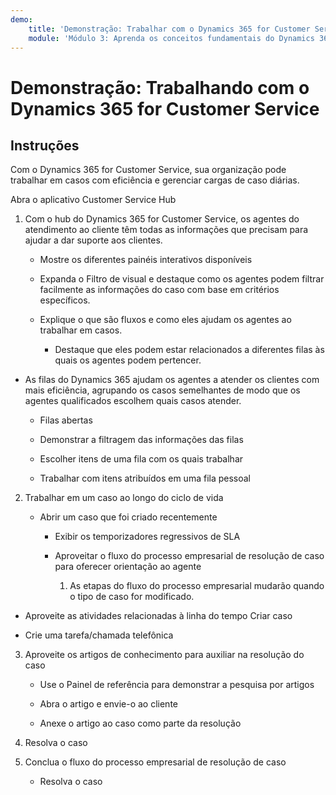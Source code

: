 ```yaml
---
demo:
    title: 'Demonstração: Trabalhar com o Dynamics 365 for Customer Service'
    module: 'Módulo 3: Aprenda os conceitos fundamentais do Dynamics 365 for Customer Service'
---
```


# Demonstração: Trabalhando com o Dynamics 365 for Customer Service

## Instruções

Com o Dynamics 365 for Customer Service, sua organização pode trabalhar em casos com eficiência e gerenciar cargas de caso diárias. 

Abra o aplicativo Customer Service Hub

1. Com o hub do Dynamics 365 for Customer Service, os agentes do atendimento ao cliente têm todas as informações que precisam para ajudar a dar suporte aos clientes. 

	- Mostre os diferentes painéis interativos disponíveis

	- Expanda o Filtro de visual e destaque como os agentes podem filtrar facilmente as informações do caso com base em critérios específicos. 

	- Explique o que são fluxos e como eles ajudam os agentes ao trabalhar em casos. 

		- Destaque que eles podem estar relacionados a diferentes filas às quais os agentes podem pertencer. 

- As filas do Dynamics 365 ajudam os agentes a atender os clientes com mais eficiência, agrupando os casos semelhantes de modo que os agentes qualificados escolhem quais casos atender. 

	- Filas abertas

	- Demonstrar a filtragem das informações das filas

	- Escolher itens de uma fila com os quais trabalhar

	- Trabalhar com itens atribuídos em uma fila pessoal

2. Trabalhar em um caso ao longo do ciclo de vida

	- Abrir um caso que foi criado recentemente 

		- Exibir os temporizadores regressivos de SLA

		- Aproveitar o fluxo do processo empresarial de resolução de caso para oferecer orientação ao agente

			1. As etapas do fluxo do processo empresarial mudarão quando o tipo de caso for modificado. 

- Aproveite as atividades relacionadas à linha do tempo Criar caso

- Crie uma tarefa/chamada telefônica

3. Aproveite os artigos de conhecimento para auxiliar na resolução do caso

	- Use o Painel de referência para demonstrar a pesquisa por artigos

	- Abra o artigo e envie-o ao cliente

	- Anexe o artigo ao caso como parte da resolução

4. Resolva o caso

5. Conclua o fluxo do processo empresarial de resolução de caso

	- Resolva o caso
